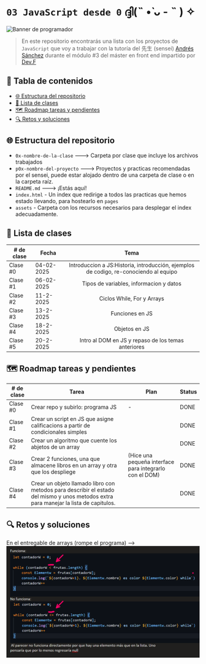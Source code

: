 # `03 JavaScript desde 0` ദ്ദി(˵ •̀ ᴗ - ˵ ) ✧

![Banner de programador](https://i.pinimg.com/originals/ca/26/2e/ca262e0354eea311c41134c3e4bc3bc2.gif)

> En este repositorio encontrarás una lista con los proyectos de `JavaScript` que voy a trabajar con la tutoría del 先生 (sensei) [Andrés Sánchez](https://co.linkedin.com/in/afsanchez04) durante el módulo #3 del máster en front end impartido por [Dev.F](https://devf.la)

## 📝 Tabla de contenidos

- [🌐 Estructura del repositorio](#-estructura-del-repositorio)
- [🥋 Lista de clases](#-lista-de-clases)
- [🗺️ Roadmap tareas y pendientes](#️-roadmap-tareas-y-pendientes)
- [🔍 Retos y soluciones](#-retos-y-soluciones)

## 🌐 Estructura del repositorio

- `0x-nombre-de-la-clase` ---> Carpeta por clase que incluye los archivos trabajados
- `p0x-nombre-del-proyecto` ---> Proyectos y practicas recomendadas por el sensei, puede estar alojado dentro de una carpeta de clase o en la carpeta raíz.
- `README.md` ---> ¡Estás aquí!
- `index.html` - Un index que redirige a todos las practicas que hemos estado llevando, para hostearlo en `pages`
- `assets` - Carpeta con los recursos necesarios para desplegar el index adecuadamente.

## 🥋 Lista de clases

| # de clase | Fecha      |                                         Tema                                          |
| ---------- | ---------- | :-----------------------------------------------------------------------------------: |
| Clase #0   | 04-02-2025 | Introduccion a JS:Historia, introducción, ejemplos de codigo, re-conociendo al equipo |
| Clase #1   | 06-02-2025 |                        Tipos de variables, informacion y datos                        |
| Clase #2   | 11-2-2025  |                              Ciclos While, For y Arrays                               |
| Clase #3   | 13-2-2025  |                                    Funciones en JS                                    |
| Clase #4   | 18-2-2025  |                                     Objetos en JS                                     |
| Clase #5   | 20-2-2025  |                  Intro al DOM en JS y repaso de los temas anteriores                  |

## 🗺️ Roadmap tareas y pendientes

| # de clase | Tarea                                                                                                                                 | Plan                                                    | Status |
| ---------- | ------------------------------------------------------------------------------------------------------------------------------------- | ------------------------------------------------------- | ------ |
| Clase #0   | Crear repo y subirlo: programa JS                                                                                                     | -                                                       | DONE   |
| Clase #1   | Crear un script en JS que asigne calificacions a partir de condicionales simples                                                      |                                                         | DONE   |
| Clase #2   | Crear un algoritmo que cuente los abjetos de un array                                                                                 |                                                         | DONE   |
| Clase #3   | Crear 2 funciones, una que almacene libros en un array y otra que los despliege                                                       | (Hice una pequeña interface para integrarlo con el DOM) | DONE   |
| Clase #4   | Crear un objeto llamado libro con metodos para describir el estado del mismo y unos metodos extra para manejar la lista de capitulos. |                                                         | DONE   |

## 🔍 Retos y soluciones

En el entregable de arrays (rompe el programa) --> ![Imagen de codigo fallido](https://raw.githubusercontent.com/JonyR3G0/-E-M03-/refs/heads/main/resources/IMG/image.png)

